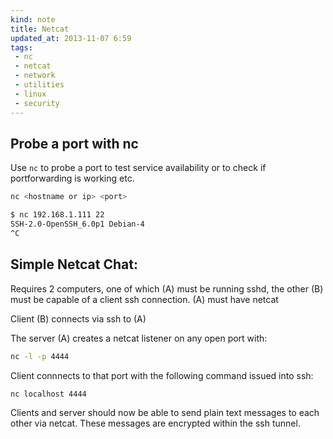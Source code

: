 ```yaml
---
kind: note
title: Netcat
updated_at: 2013-11-07 6:59
tags:
 - nc
 - netcat
 - network
 - utilities
 - linux
 - security
---
```



## Probe a port with nc

Use `nc` to probe a port to test service availability or to check if portforwarding is working etc.

```bash
nc <hostname or ip> <port>
```

```bash
$ nc 192.168.1.111 22
SSH-2.0-OpenSSH_6.0p1 Debian-4
^C
```

## Simple Netcat Chat: 

Requires 2 computers, one of which (A) must be running sshd, the other (B) must be capable of a client ssh connection. (A) must have netcat

Client (B) connects via ssh to (A)

The server (A) creates a netcat listener on any open port  with:

```bash
nc -l -p 4444
```

Client connnects to that port with the following command issued into ssh:

```bash
nc localhost 4444
```

Clients and server should now be able to send plain text messages to each other via netcat. These messages are encrypted within the ssh tunnel.
